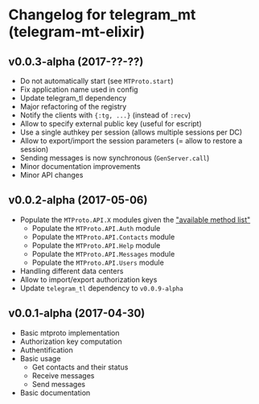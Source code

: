 # Changelog for telegram_mt (telegram-mt-elixir)

## v0.0.3-alpha (2017-??-??)

* Do not automatically start (see `MTProto.start`)
* Fix application name used in config
* Update telegram_tl dependency
* Major refactoring of the registry
* Notify the clients with `{:tg, ...}` (instead of `:recv`)
* Allow to specify external public key (useful for escript)
* Use a single authkey per session (allows multiple sessions per DC)
* Allow to export/import the session parameters (= allow to restore a session)
* Sending messages is now synchronous (`GenServer.call`)
* Minor documentation improvements
* Minor API changes

## v0.0.2-alpha (2017-05-06)

* Populate the `MTProto.API.X` modules given the
["available method list"](https://core.telegram.org/methods)
  * Populate the `MTProto.API.Auth` module
  * Populate the `MTProto.API.Contacts` module
  * Populate the `MTProto.API.Help` module
  * Populate the `MTProto.API.Messages` module
  * Populate the `MTProto.API.Users` module
* Handling different data centers
* Allow to import/export authorization keys
* Update `telegram_tl` dependency to `v0.0.9-alpha`

## v0.0.1-alpha (2017-04-30)

* Basic mtproto implementation
* Authorization key computation
* Authentification
* Basic usage
  * Get contacts and their status
  * Receive messages
  * Send messages
* Basic documentation
